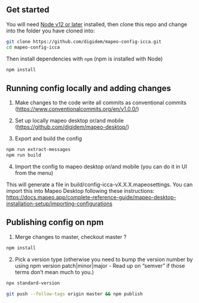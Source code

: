 ## Get started

You will need [Node v12 or later](https://nodejs.org/en/) installed, then clone this repo and change into the folder you have cloned into:

```sh
git clone https://github.com/digidem/mapeo-config-icca.git
cd mapeo-config-icca
```

Then install dependencies with `npm` (npm is installed with Node)

```sh
npm install
```

## Running config locally and adding changes

1. Make changes to the code write all commits as conventional commits (https://www.conventionalcommits.org/en/v1.0.0/)

2. Set up locally mapeo desktop or/and mobile (https://github.com/digidem/mapeo-desktop/)

3. Export and build the config

```sh
npm run extract-messages
npm run build
```

4. Import the config to mapeo desktop or/and mobile (you can do it in UI from the menu)

This will generate a file in build/config-icca-vX.X.X.mapeosettings. You can import this into Mapeo Desktop following these instructions: https://docs.mapeo.app/complete-reference-guide/mapeo-desktop-installation-setup/importing-configurations


## Publishing config on npm
1. Merge changes to master, checkout master ?

```sh
npm install
```

2. Pick a version type (otherwise you need to bump the version number by using npm version patch|minor|major - Read up on “semver” if those terms don’t mean much to you.)

```sh
npx standard-version
```

```sh
git push --follow-tags origin master && npm publish
```
